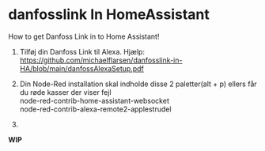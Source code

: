 # danfosslink In HomeAssistant
How to get Danfoss Link in to Home Assistant!


1. Tilføj din Danfoss Link til Alexa.
    Hjælp: https://github.com/michaelflarsen/danfosslink-in-HA/blob/main/danfossAlexaSetup.pdf

2. Din Node-Red installation skal indholde disse 2 paletter(alt + p) ellers får du røde kasser der viser fejl
    <br> node-red-contrib-home-assistant-websocket
    <br> node-red-contrib-alexa-remote2-applestrudel

3. 

**WIP**

